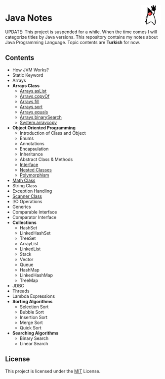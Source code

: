 
<p align="right">
<img align="right" 
src="https://github.com/barisdalyan/java-notes/blob/master/img/openjdklogo.png" alt="@barisdalyan" height="65" width="65" />
</p>

# Java Notes 
UPDATE: This project is suspended for a while. When the time comes I will categorize titles by Java versions.
This repository contains my notes about Java Programming Language. Topic contents are **Turkish** for now.

## Contents
- How JVM Works?
- Static Keyword
- Arrays
- **Arrays Class**
  - [Arrays.asList](https://github.com/barisdalyan/java-notes/blob/master/content/arrays-class/arrays-aslist_tr.md)
  - [Arrays.copyOf](https://github.com/barisdalyan/java-notes/blob/master/content/arrays-class/arrays-copyof_tr.md)
  - [Arrays.fill](https://github.com/barisdalyan/java-notes/blob/master/content/arrays-class/arrays-fill_tr.md)
  - [Arrays.sort](https://github.com/barisdalyan/java-notes/blob/master/content/arrays-class/arrays-sort_tr.md)
  - [Arrays.equals](https://github.com/barisdalyan/java-notes/blob/master/content/arrays-class/compare-arrays_tr.md)
  - [Arrays.binarySearch](https://github.com/barisdalyan/java-notes/blob/master/content/arrays-class/search-in-arrays_tr.md)
  - [System.arraycopy](https://github.com/barisdalyan/java-notes/blob/master/content/arrays-class/system-arraycopy_tr.md)
- **Object Oriented Programming**
  - Introduction of Class and Object
  - Enums
  - Annotations
  - Encapsulation
  - Inheritance
  - Abstract Class & Methods
  - [Interface](https://github.com/barisdalyan/java-notes/blob/master/content/interface/interface_tr.md)
  - [Nested Classes](https://github.com/barisdalyan/java-notes/blob/master/content/nested-class/nested_classes_tr.md)
  - [Polymorphism](https://github.com/barisdalyan/java-notes/blob/master/content/polymorphism/polymorphism_tr.md)
- [Math Class](https://github.com/barisdalyan/java-notes/blob/master/content/math-class/math_class_tr.md)
- String Class
- Exception Handling
- [Scanner Class](https://github.com/barisdalyan/java-notes/blob/master/content/scanner-class/scanner_class_tr.md)
- I/O Operations
- Generics
- Comparable Interface
- Comparator Interface
- **Collections**
  - HashSet
  - LinkedHashSet
  - TreeSet
  - ArrayList
  - LinkedList
  - Stack
  - Vector
  - Queue
  - HashMap
  - LinkedHashMap
  - TreeMap
- JDBC
- Threads
- Lambda Expressions
- **Sorting Algorithms**
  - Selection Sort
  - Bubble Sort
  - Insertion Sort
  - Merge Sort
  - Quick Sort
- **Searching Algorithms**
  - Binary Search
  - Linear Search

## License
This project is licensed under the [MIT](https://github.com/barisdalyan/java-notes/blob/master/LICENSE) License.
